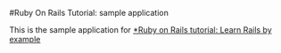#Ruby On Rails Tutorial: sample application

This is the sample application for [*Ruby on Rails tutorial: Learn Rails by example](http://railstutorial.org)